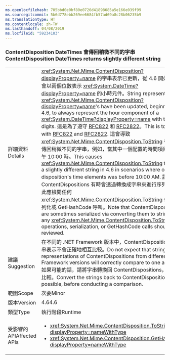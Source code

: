 ```yaml
---
ms.openlocfilehash: 705bbd0e0bf80e0726d41898685a5e166e039f99
ms.sourcegitcommit: 5b6d778ebb269ee6684fb57ad69a8c28b06235b9
ms.translationtype: HT
ms.contentlocale: zh-TW
ms.lasthandoff: 04/08/2019
ms.locfileid: "59234103"
---
```

### <a name="contentdisposition-datetimes-returns-slightly-different-string"></a><span data-ttu-id="76f84-101">ContentDisposition DateTimes 會傳回稍微不同的字串</span><span class="sxs-lookup"><span data-stu-id="76f84-101">ContentDisposition DateTimes returns slightly different string</span></span>

|   |   |
|---|---|
|<span data-ttu-id="76f84-102">詳細資料</span><span class="sxs-lookup"><span data-stu-id="76f84-102">Details</span></span>|<span data-ttu-id="76f84-103"><xref:System.Net.Mime.ContentDisposition?displayProperty=name> 的字串表示已更新，從 4.6 開始，一律會以兩個位數表示 <xref:System.DateTime?displayProperty=name> 的小時元件。</span><span class="sxs-lookup"><span data-stu-id="76f84-103">String representations of <xref:System.Net.Mime.ContentDisposition?displayProperty=name>'s have been updated, beginning in 4.6, to always represent the hour component of a <xref:System.DateTime?displayProperty=name> with two digits.</span></span> <span data-ttu-id="76f84-104">這是為了遵守 [RFC822](https://www.ietf.org/rfc/rfc0822.txt) 和 [RFC2822](https://www.ietf.org/rfc/rfc2822.txt)。</span><span class="sxs-lookup"><span data-stu-id="76f84-104">This is to comply with [RFC822](https://www.ietf.org/rfc/rfc0822.txt) and [RFC2822](https://www.ietf.org/rfc/rfc2822.txt).</span></span> <span data-ttu-id="76f84-105">這會導致 <xref:System.Net.Mime.ContentDisposition.ToString> 在 4.6 中傳回稍微不同的字串，例如，當其中一個配置的時間項目早於上午 10:00 時。</span><span class="sxs-lookup"><span data-stu-id="76f84-105">This causes <xref:System.Net.Mime.ContentDisposition.ToString> to return a slightly different string in 4.6 in scenarios where one of the disposition's time elements was before 10:00 AM.</span></span> <span data-ttu-id="76f84-106">請注意，ContentDispositions 有時會透過轉換成字串來進行序列化，因此應檢閱任何 <xref:System.Net.Mime.ContentDisposition.ToString> 作業、序列化或 GetHashCode 呼叫。</span><span class="sxs-lookup"><span data-stu-id="76f84-106">Note that ContentDispositions are sometimes serialized via converting them to strings, so any <xref:System.Net.Mime.ContentDisposition.ToString> operations, serialization, or GetHashCode calls should be reviewed.</span></span>|
|<span data-ttu-id="76f84-107">建議</span><span class="sxs-lookup"><span data-stu-id="76f84-107">Suggestion</span></span>|<span data-ttu-id="76f84-108">在不同的 .NET Framework 版本中，ContentDispositions 的字串表示不會正確地相互比較。</span><span class="sxs-lookup"><span data-stu-id="76f84-108">Do not expect that string representations of ContentDispositions from different .NET Framework versions will correctly compare to one another.</span></span> <span data-ttu-id="76f84-109">如果可能的話，請將字串轉換回 ContentDispositions，再進行比較。</span><span class="sxs-lookup"><span data-stu-id="76f84-109">Convert the strings back to ContentDispositions, if possible, before conducting a comparison.</span></span>|
|<span data-ttu-id="76f84-110">範圍</span><span class="sxs-lookup"><span data-stu-id="76f84-110">Scope</span></span>|<span data-ttu-id="76f84-111">次要</span><span class="sxs-lookup"><span data-stu-id="76f84-111">Minor</span></span>|
|<span data-ttu-id="76f84-112">版本</span><span class="sxs-lookup"><span data-stu-id="76f84-112">Version</span></span>|<span data-ttu-id="76f84-113">4.6</span><span class="sxs-lookup"><span data-stu-id="76f84-113">4.6</span></span>|
|<span data-ttu-id="76f84-114">類型</span><span class="sxs-lookup"><span data-stu-id="76f84-114">Type</span></span>|<span data-ttu-id="76f84-115">執行階段</span><span class="sxs-lookup"><span data-stu-id="76f84-115">Runtime</span></span>|
|<span data-ttu-id="76f84-116">受影響的 API</span><span class="sxs-lookup"><span data-stu-id="76f84-116">Affected APIs</span></span>|<ul><li><xref:System.Net.Mime.ContentDisposition.ToString?displayProperty=nameWithType></li><li><xref:System.Net.Mime.ContentDisposition.GetHashCode?displayProperty=nameWithType></li></ul>|
